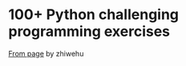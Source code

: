 # 100+ Python challenging programming exercises
[From page](https://github.com/zhiwehu/Python-programming-exercises/blob/master/100%2B%20Python%20challenging%20programming%20exercises.txt) by zhiwehu
